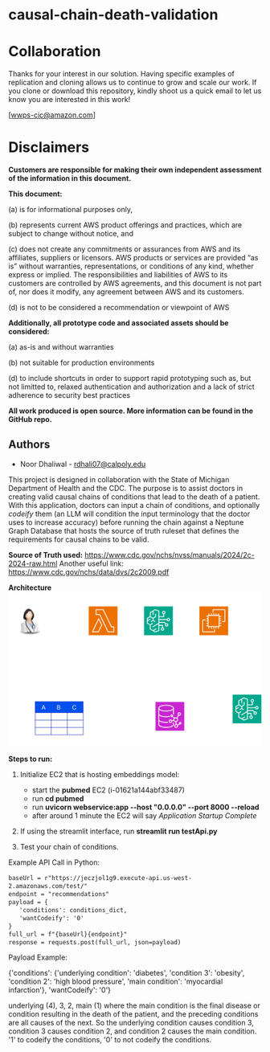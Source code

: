 # causal-chain-death-validation


# Collaboration
Thanks for your interest in our solution.  Having specific examples of replication and cloning allows us to continue to grow and scale our work. If you clone or download this repository, kindly shoot us a quick email to let us know you are interested in this work!

[wwps-cic@amazon.com] 

# Disclaimers

**Customers are responsible for making their own independent assessment of the information in this document.**

**This document:**

(a) is for informational purposes only, 

(b) represents current AWS product offerings and practices, which are subject to change without notice, and 

(c) does not create any commitments or assurances from AWS and its affiliates, suppliers or licensors. AWS products or services are provided “as is” without warranties, representations, or conditions of any kind, whether express or implied. The responsibilities and liabilities of AWS to its customers are controlled by AWS agreements, and this document is not part of, nor does it modify, any agreement between AWS and its customers. 

(d) is not to be considered a recommendation or viewpoint of AWS

**Additionally, all prototype code and associated assets should be considered:**

(a) as-is and without warranties

(b) not suitable for production environments

(d) to include shortcuts in order to support rapid prototyping such as, but not limitted to, relaxed authentication and authorization and a lack of strict adherence to security best practices

**All work produced is open source. More information can be found in the GitHub repo.**

## Authors
- Noor Dhaliwal - rdhali07@calpoly.edu


This project is designed in collaboration with the State of Michigan Department of Health and the CDC.
The purpose is to assist doctors in creating valid causal chains of conditions that lead to the death of a patient.
With this application, doctors can input a chain of conditions, and optionally *codeify* them (an LLM will condition
the input terminology that the doctor uses to increase accuracy) before running the chain against a Neptune Graph
Database that hosts the source of truth ruleset that defines the requirements for causal chains to be valid.

**Source of Truth used:** 
https://www.cdc.gov/nchs/nvss/manuals/2024/2c-2024-raw.html
Another useful link: https://www.cdc.gov/nchs/data/dvs/2c2009.pdf

**Architecture**
![alt text](https://github.com/cal-poly-dxhub/causal-chain-death-validation/blob/main/michArch.png)

**Steps to run:**

1. Initialize EC2 that is hosting embeddings model:
     - start the **pubmed** EC2 (i-01621a144abf33487)
     - run **cd pubmed**
     - run **uvicorn webservice:app --host "0.0.0.0" --port 8000 --reload**
     - after around 1 minute the EC2 will say *Application Startup Complete*

2. If using the streamlit interface, run **streamlit run testApi.py**

3. Test your chain of conditions.


Example API Call in Python:

```
baseUrl = r"https://jeczjol1g9.execute-api.us-west-2.amazonaws.com/test/"
endpoint = "recommendations"
payload = {
   'conditions': conditions_dict,
   'wantCodeify': '0' 
}
full_url = f"{baseUrl}{endpoint}"
response = requests.post(full_url, json=payload)
```

Payload Example:

{'conditions': {'underlying condition': 'diabetes', 'condition 3': 'obesity', 'condition 2': 'high blood pressure', 'main condition': 'myocardial infarction'}, 'wantCodeify': '0'}

underlying (4), 3, 2, main (1) where the main condition is the final disease or condition resulting in the death of the patient, and the preceding conditions are all causes of the next.
So the underlying condition causes condition 3, condition 3 causes condition 2, and condition 2 causes the main condition.
'1' to codeify the conditions, '0' to not codeify the conditions.
